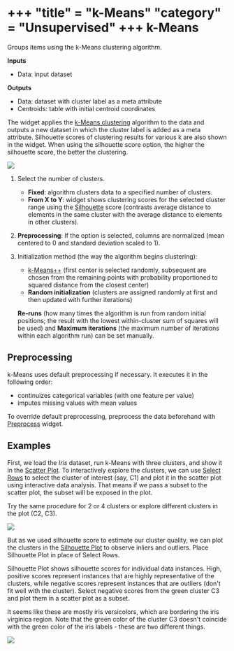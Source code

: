 +++
"title" = "k-Means"
"category" = "Unsupervised"
+++
k-Means
=======

Groups items using the k-Means clustering algorithm.

**Inputs**

- Data: input dataset

**Outputs**

- Data: dataset with cluster label as a meta attribute
- Centroids: table with initial centroid coordinates

The widget applies the [k-Means clustering](https://en.wikipedia.org/wiki/K-means_clustering) algorithm to the data and outputs a new dataset in which the cluster label is added as a meta attribute. Silhouette scores of clustering results for various k are also shown in the widget. When using the silhouette score option, the higher the silhouette score, the better the clustering.

![](../images/kMeans-stamped.png)

1. Select the number of clusters.
   - **Fixed**: algorithm clusters data to a specified number of clusters.
   - **From X to Y**: widget shows clustering scores for the selected cluster range using the [Silhouette](https://en.wikipedia.org/wiki/Silhouette_\(clustering\)) score (contrasts average distance to elements in the same cluster with the average distance to elements in other clusters).
2. **Preprocessing**: If the option is selected, columns are normalized (mean centered to 0 and standard deviation scaled to 1).
3. Initialization method (the way the algorithm begins clustering):
   - [k-Means++](https://en.wikipedia.org/wiki/K-means%2B%2B) (first center is selected randomly, subsequent are chosen from the remaining points with probability proportioned to squared distance from the closest center)
   - **Random initialization** (clusters are assigned randomly at first and then updated with further iterations)

    **Re-runs** (how many times the algorithm is run from random initial positions; the result with the lowest within-cluster sum of squares will be used) and **Maximum iterations** (the maximum number of iterations within each algorithm run) can be set manually.

Preprocessing
-------------

k-Means uses default preprocessing if necessary. It executes it in the following order:

- continuizes categorical variables (with one feature per value)
- imputes missing values with mean values

To override default preprocessing, preprocess the data beforehand with [Preprocess](../../data/preprocess/) widget.

Examples
--------

First, we load the *Iris* dataset, run k-Means with three clusters, and show it in the [Scatter Plot](../visualize/scatterplot.md). To interactively explore the clusters, we can use [Select Rows](../../data/selectrows/) to select the cluster of interest (say, C1) and plot it in the scatter plot using interactive data analysis. That means if we pass a subset to the scatter plot, the subset will be exposed in the plot.

Try the same procedure for 2 or 4 clusters or explore different clusters in the plot (C2, C3).

![](../images/kMeans-Example1.png)

But as we used silhouette score to estimate our cluster quality, we can plot the clusters in the [Silhouette Plot](../../visualize/silhouetteplot/) to observe inliers and outliers. Place Silhouette Plot in place of Select Rows.

Silhouette Plot shows silhouette scores for individual data instances. High, positive scores represent instances that are highly representative of the clusters, while negative scores represent instances that are outliers (don't fit well with the cluster). Select negative scores from the green cluster C3 and plot them in a scatter plot as a subset.

It seems like these are mostly iris versicolors, which are bordering the iris virginica region. Note that the green color of the cluster C3 doesn't coincide with the green color of the iris labels - these are two different things.

![](../images/kMeans-Example2.png)
